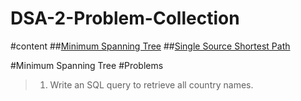 # DSA-2-Problem-Collection
#content
##[Minimum Spanning Tree](#Problems)
##[Single Source Shortest Path](#Problems)

#Minimum Spanning Tree
#Problems
>1. Write an SQL query to retrieve all country names.<br>

